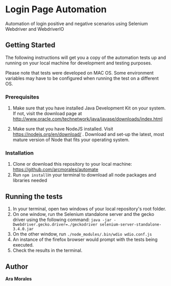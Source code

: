 # Login Page Automation

Automation of login positive and negative scenarios using Selenium Webdriver and WebdriverIO

## Getting Started

The following instructions will get you a copy of the automation tests up and running on your local machine for development and testing purposes. 

Please note that tests were developed on MAC OS. Some environment variables may have to be configured when running the test on a different OS.

### Prerequisites

1. Make sure that you have installed Java Development Kit on your system. If not, visit the download page at http://www.oracle.com/technetwork/java/javase/downloads/index.html

2. Make sure that you have NodeJS installed. Visit https://nodejs.org/en/download/ . Download and set-up the latest, most mature version of Node that fits your operating system.

### Installation

1. Clone or download this repository to your local machine: https://github.com/arcmorales/automate
2. Run `npm install`in your terminal to download all node packages and libraries needed

## Running the tests

1. In your terminal, open two windows of your local repository's root folder.
2. On one window, run the Selenium standalone server and the gecko driver using the following command:
`java -jar -Dwebdriver.gecko.driver=./geckodriver selenium-server-standalone-3.4.0.jar`
3. On the other window, run `./node_modules/.bin/wdio wdio.conf.js`
4. An instance of the firefox browser would prompt with the tests being executed.
5. Check the results in the terminal.


## Author

**Ara Morales**



